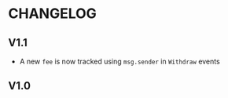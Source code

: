 # CHANGELOG

## V1.1

- A new `fee` is now tracked using `msg.sender` in `Withdraw` events

## V1.0
